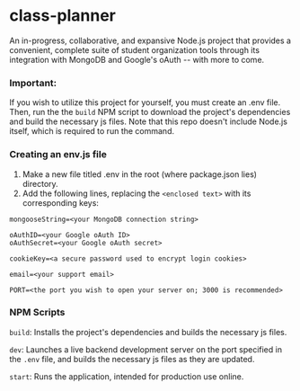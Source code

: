# class-planner
An in-progress, collaborative, and expansive Node.js project that provides a convenient, complete suite of student organization tools through its integration with MongoDB and Google's oAuth -- with more to come.

### Important:
If you wish to utilize this project for yourself, you must create an .env file.
Then, run the the `build` NPM script to download the project's dependencies and build the necessary js files.
Note that this repo doesn't include Node.js itself, which is required to run the command.

### Creating an env.js file
1. Make a new file titled .env in the root (where package.json lies) directory.
2. Add the following lines, replacing the `<enclosed text>` with its corresponding keys:
```
mongooseString=<your MongoDB connection string>

oAuthID=<your Google oAuth ID>
oAuthSecret=<your Google oAuth secret>

cookieKey=<a secure password used to encrypt login cookies>

email=<your support email>

PORT=<the port you wish to open your server on; 3000 is recommended>
```
### NPM Scripts
`build`: Installs the project's dependencies and builds the necessary js files.

`dev`: Launches a live backend development server on the port specified in the `.env` file, and builds the necessary js files as they are updated.

`start`: Runs the application, intended for production use online.
